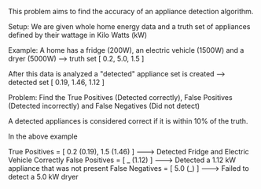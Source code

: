 This problem aims to find the accuracy of an appliance detection algorithm.

Setup:
We are given whole home energy data and a truth set of appliances defined by their wattage in Kilo Watts (kW)

Example:
A home has a fridge (200W), an electric vehicle (1500W) and a dryer (5000W) --> truth set  [ 0.2, 5.0, 1.5 ]

After this data is analyzed a "detected" appliance set is created --> detected set [ 0.19, 1.46, 1.12 ]

Problem:
Find the True Positives (Detected correctly), False Positives (Detected incorrectly) and
False Negatives (Did not detect)

A detected appliances is considered correct if it is within 10% of the truth.

In the above example 

True Positives = [ 0.2 (0.19), 1.5 (1.46) ]   ---> Detected Fridge and Electric Vehicle Correctly
False Positives = [  _ (1.12) ]               ---> Detected a 1.12 kW appliance that was not present
False Negatives = [ 5.0 (_) ]                 ---> Failed to detect a 5.0 kW dryer
